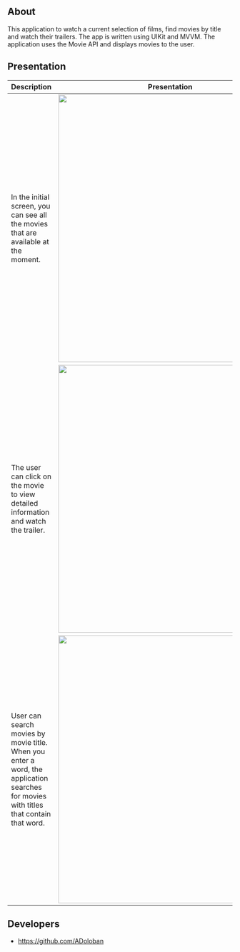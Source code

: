 ## About

This application to watch a current selection of films, find movies by title and watch their trailers.
The app is written using UIKit and MVVM. The application uses the Movie API and displays movies to the user.

## Presentation 

| Description | Presentation |
| --- | --- |
| In the initial screen, you can see all the movies that are available at the moment. | <img src = "https://github.com/ADoloban/Filmix/assets/141773182/b463c480-e1e3-4155-b6e9-6d648dcdd128" width = "500" height = "600" > |
| The user can click on the movie to view detailed information and watch the trailer. | <img src = "https://github.com/ADoloban/Filmix/assets/141773182/382e6bd3-8818-4d26-aeef-da969e531427" width = "500" height = "600" > |
| User can search movies by movie title. When you enter a word, the application searches for movies with titles that contain that word. | <img src = "https://github.com/ADoloban/Filmix/assets/141773182/e4004c78-db5d-441f-8152-22863c2a9935" width = "500" height = "600" > |

## Developers

- https://github.com/ADoloban








